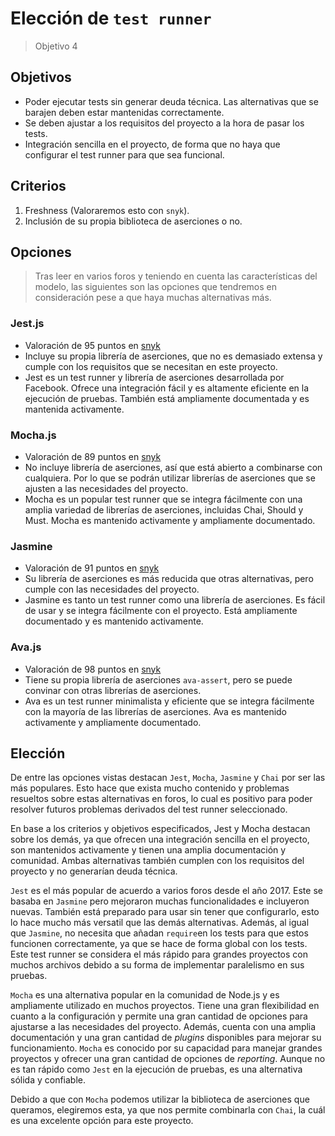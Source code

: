 # Elección de `test runner`
> Objetivo 4

## Objetivos
* Poder ejecutar tests sin generar deuda técnica. Las alternativas que se barajen deben estar mantenidas correctamente.
* Se deben ajustar a los requisitos del proyecto a la hora de pasar los tests.
* Integración sencilla en el proyecto, de forma que no haya que configurar el test runner para que sea funcional.

## Criterios
1. Freshness (Valoraremos esto con `snyk`).
2. Inclusión de su propia biblioteca de aserciones o no.

## Opciones
> Tras leer en varios foros y teniendo en cuenta las características del modelo, las siguientes son las opciones que tendremos en consideración pese a que haya muchas alternativas más.

### Jest.js
* Valoración de 95 puntos en [snyk](https://snyk.io/advisor/npm-package/jest)
* Incluye su propia librería de aserciones, que no es demasiado extensa y cumple con los requisitos que se necesitan en este proyecto.
* Jest es un test runner y librería de aserciones desarrollada por Facebook. Ofrece una integración fácil y es altamente eficiente en la ejecución de pruebas. También está ampliamente documentada y es mantenida activamente.

### Mocha.js
* Valoración de 89 puntos en [snyk](https://snyk.io/advisor/npm-package/mocha)
* No incluye librería de aserciones, así que está abierto a combinarse con cualquiera. Por lo que se podrán utilizar librerías de aserciones que se ajusten a las necesidades del proyecto.
* Mocha es un popular test runner que se integra fácilmente con una amplia variedad de librerías de aserciones, incluidas Chai, Should y Must. Mocha es mantenido activamente y ampliamente documentado.

### Jasmine
* Valoración de 91 puntos en [snyk](https://snyk.io/advisor/npm-package/jasmine)
* Su librería de aserciones es más reducida que otras alternativas, pero cumple con las necesidades del proyecto.
* Jasmine es tanto un test runner como una librería de aserciones. Es fácil de usar y se integra fácilmente con el proyecto. Está ampliamente documentado y es mantenido activamente.

### Ava.js
* Valoración de 98 puntos en [snyk](https://snyk.io/advisor/npm-package/ava)
* Tiene su propia librería de aserciones `ava-assert`, pero se puede convinar con otras librerías de aserciones.
* Ava es un test runner minimalista y eficiente que se integra fácilmente con la mayoría de las librerías de aserciones. Ava es mantenido activamente y ampliamente documentado.

## Elección

De entre las opciones vistas destacan `Jest`, `Mocha`, `Jasmine` y `Chai` por ser las más populares. Esto hace que exista mucho contenido y problemas resueltos sobre estas alternativas en foros, lo cual es positivo para poder resolver futuros problemas derivados del test runner seleccionado.

En base a los criterios y objetivos especificados, Jest y Mocha destacan sobre los demás, ya que ofrecen una integración sencilla en el proyecto, son mantenidos activamente y tienen una amplia documentación y comunidad. Ambas alternativas también cumplen con los requisitos del proyecto y no generarían deuda técnica. 

`Jest` es el más popular de acuerdo a varios foros desde el año 2017. Este se basaba en `Jasmine` pero mejoraron muchas funcionalidades e incluyeron nuevas. También está preparado para usar sin tener que configurarlo, esto lo hace mucho más versatil que las demás alternativas. Además, al igual que `Jasmine`, no necesita que añadan `require`en los tests para que estos funcionen correctamente, ya que se hace de forma global con los tests. Este test runner se considera el más rápido para grandes proyectos con muchos archivos debido a su forma de implementar paralelismo en sus pruebas.

`Mocha` es una alternativa popular en la comunidad de Node.js y es ampliamente utilizado en muchos proyectos. Tiene una gran flexibilidad en cuanto a la configuración y permite una gran cantidad de opciones para ajustarse a las necesidades del proyecto. Además, cuenta con una amplia documentación y una gran cantidad de *plugins* disponibles para mejorar su funcionamiento. `Mocha` es conocido por su capacidad para manejar grandes proyectos y ofrecer una gran cantidad de opciones de *reporting*. Aunque no es tan rápido como `Jest` en la ejecución de pruebas, es una alternativa sólida y confiable.

Debido a que con `Mocha` podemos utilizar la biblioteca de aserciones que queramos, elegiremos esta, ya que nos permite combinarla con `Chai`, la cuál es una excelente opción para este proyecto.